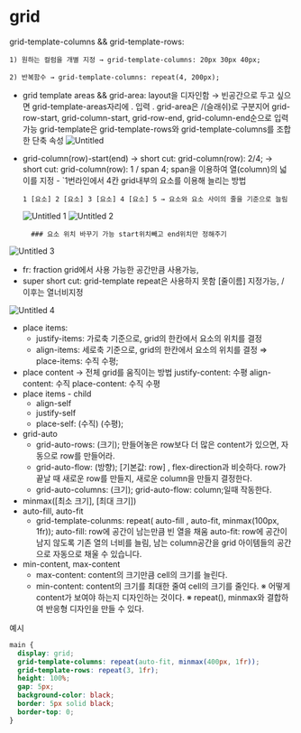 # grid

grid-template-columns && grid-template-rows:

    1) 원하는 컬럼을 개별 지정 → grid-template-columns: 20px 30px 40px;

    2) 반복함수 → grid-template-columns: repeat(4, 200px);

- grid template areas && grid-area: layout을 디자인함
  → 빈공간으로 두고 싶으면 grid-template-areas자리에 . 입력
  . grid-area은 /(슬래쉬)로 구분지어 grid-row-start, grid-column-start, grid-row-end, grid-column-end순으로 입력 가능
  grid-template은 grid-template-rows와 grid-template-columns를 조합한 단축 속성
  ![Untitled](https://user-images.githubusercontent.com/71386219/154071617-2c0e5144-f414-48cc-881e-f31f424baf19.png)
- grid-column(row)-start(end)
  → short cut: grid-column(row): 2/4;
  → short cut: grid-column(row): 1 / span 4;
  span을 이용하여 열(column)의 넓이를 지정 - `1번라인에서 4칸
  grid내부의 요소를 이용해 늘리는 방법

      1 [요소] 2 [요소] 3 [요소] 4 [요소] 5 → 요소와 요소 사이의 줄을 기준으로 늘림

  ![Untitled 1](https://user-images.githubusercontent.com/71386219/154071697-70a69256-5da0-4f6a-acf8-26aeba042add.png)
  ![Untitled 2](https://user-images.githubusercontent.com/71386219/154071703-4a747f11-ebbd-4497-b666-1124942e6229.png)

        ### 요소 위치 바꾸기 가능 start위치빼고 end위치만 정해주기

![Untitled 3](https://user-images.githubusercontent.com/71386219/154071706-874c1505-5275-47a9-aa38-0aaf2df6a812.png)

- fr: fraction
  grid에서 사용 가능한 공간만큼 사용가능,
- super short cut: grid-template
  repeat은 사용하지 못함
  [줄이름] 지정가능, / 이후는 열너비지정

![Untitled 4](https://user-images.githubusercontent.com/71386219/154071709-8d56daf7-f2ca-42a6-864e-76bc64cf80b6.png)

- place items:
  - justify-items: 가로축 기준으로, grid의 한칸에서 요소의 위치를 결정
  - align-items: 세로축 기준으로, grid의 한칸에서 요소의 위치를 결정
    ⇒ place-items: 수직 수평;
- place content
  → 전체 grid를 움직이는 방법
  justify-content: 수평
  align-content: 수직
  place-content: 수직 수평
- place items - child
  - align-self
  - justify-self
  - place-self: (수직) (수평);
- grid-auto
  - grid-auto-rows: (크기); 만들어놓은 row보다 더 많은 content가 있으면, 자동으로 row를 만들어라.
  - grid-auto-flow: (방향); [기본값: row] , flex-direction과 비슷하다. row가 끝날 때 새로운 row를 만들지, 새로운 column을 만들지 결정한다.
  - grid-auto-columns: (크기); grid-auto-flow: column;일때 작동한다.
- minmax([최소 크기], [최대 크기])
- auto-fill, auto-fit
  - grid-template-colunms: repeat( auto-fill , auto-fit, minmax(100px, 1fr));
    auto-fill: row에 공간이 남는만큼 빈 열을 채움
    auto-fit: row에 공간이 남지 않도록 기존 열의 너비를 늘림, 남는 column공간을 grid 아이템들의 공간으로 자동으로 채울 수 있습니다.
- min-content, max-content
  - max-content: content의 크기만큼 cell의 크기를 늘린다.
  - min-content: content의 크기를 최대한 줄여 cell의 크기를 줄인다.
    ※ 어떻게 content가 보여야 하는지 디자인하는 것이다.
    ※ repeat(), minmax와 결합하여 반응형 디자인을 만들 수 있다.

예시

```css
main {
  display: grid;
  grid-template-columns: repeat(auto-fit, minmax(400px, 1fr));
  grid-template-rows: repeat(3, 1fr);
  height: 100%;
  gap: 5px;
  background-color: black;
  border: 5px solid black;
  border-top: 0;
}
```
